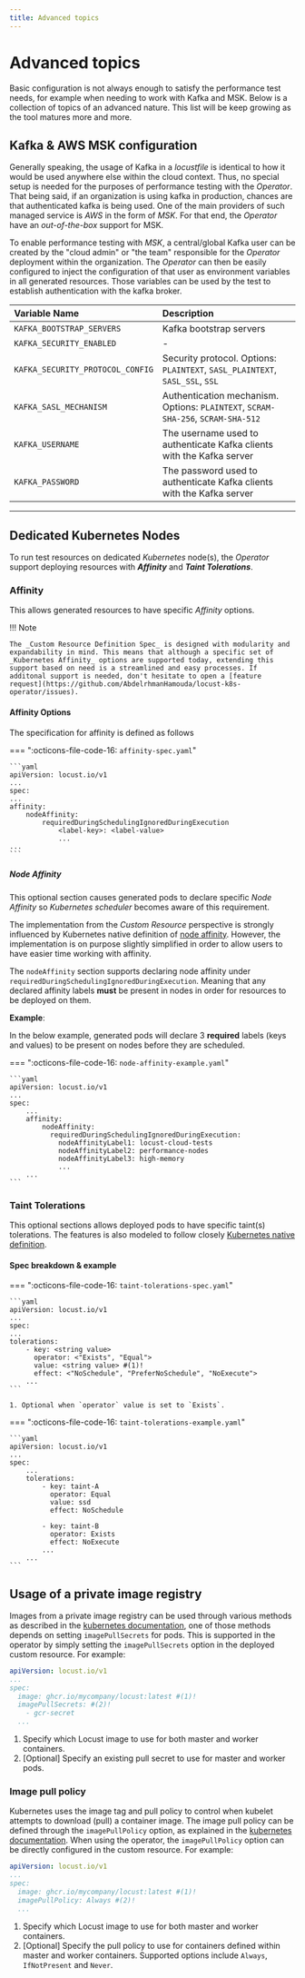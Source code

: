 ```yaml
---
title: Advanced topics
---
```


# Advanced topics

Basic configuration is not always enough to satisfy the performance test needs, for example when needing to work with Kafka and MSK. Below is a  collection of topics of an advanced nature. This list will be keep growing as the tool matures more and more. 

## Kafka & AWS MSK configuration

Generally speaking, the usage of Kafka in a _locustfile_ is identical to how it would be used anywhere else within the cloud context. Thus, no special setup is needed for the purposes of performance testing with the _Operator_.  
That being said, if an organization is using kafka in production, chances are that authenticated kafka is being used. One of the main providers of such managed service is _AWS_ in the form of _MSK_.  For that end, the _Operator_ have an _out-of-the-box_ support for MSK. 

To enable performance testing with _MSK_, a central/global Kafka user can be created by the "cloud admin" or "the team" responsible for the _Operator_ deployment within the organization. The _Operator_ can then be easily configured to inject the configuration of that user as environment variables in all generated resources. Those variables can be used by the test to establish authentication with the kafka broker.

| Variable Name                    | Description                                                                      |
|:---------------------------------|:---------------------------------------------------------------------------------|
| `KAFKA_BOOTSTRAP_SERVERS`        | Kafka bootstrap servers                                                          |
| `KAFKA_SECURITY_ENABLED`         | -                                                                                |
| `KAFKA_SECURITY_PROTOCOL_CONFIG` | Security protocol. Options: `PLAINTEXT`, `SASL_PLAINTEXT`, `SASL_SSL`, `SSL`     |
| `KAFKA_SASL_MECHANISM`           | Authentication mechanism. Options: `PLAINTEXT`, `SCRAM-SHA-256`, `SCRAM-SHA-512` |
| `KAFKA_USERNAME`                 | The username used to authenticate Kafka clients with the Kafka server            |
| `KAFKA_PASSWORD`                 | The password used to authenticate Kafka clients with the Kafka server            |

--------

## Dedicated Kubernetes Nodes

To run test resources on dedicated _Kubernetes_ node(s), the _Operator_ support deploying resources with **_Affinity_** and **_Taint Tolerations_**.

### Affinity

This allows generated resources to have specific _Affinity_ options.

!!! Note

    The _Custom Resource Definition Spec_ is designed with modularity and expandability in mind. This means that although a specific set of _Kubernetes Affinity_ options are supported today, extending this support based on need is a streamlined and easy processes. If additonal support is needed, don't hesitate to open a [feature request](https://github.com/AbdelrhmanHamouda/locust-k8s-operator/issues). 

#### Affinity Options

The specification for affinity is defined as follows

=== ":octicons-file-code-16: `affinity-spec.yaml`"

    ```yaml
    apiVersion: locust.io/v1
    ...
    spec:
    ...
    affinity:
        nodeAffinity:
            requiredDuringSchedulingIgnoredDuringExecution
                <label-key>: <label-value>
                ...
    ...
    ```

##### Node Affinity

This optional section causes generated pods to declare specific _Node Affinity_ so _Kubernetes scheduler_ becomes aware of this requirement.

The implementation from the _Custom Resource_ perspective is strongly influenced by Kubernetes native definition
of [node affinity](https://kubernetes.io/docs/concepts/scheduling-eviction/assign-pod-node/#node-affinity). However, the implementation is
on purpose slightly simplified in order to allow users to have easier time working with affinity.

The `nodeAffinity` section supports declaring node affinity under `requiredDuringSchedulingIgnoredDuringExecution`. Meaning that any
declared affinity labels **must** be present in nodes in order for resources to be deployed on them.

**Example**:

In the below example, generated pods will declare 3 **required** labels (keys and values) to be present on nodes before they are scheduled.

=== ":octicons-file-code-16: `node-affinity-example.yaml`"

    ```yaml
    apiVersion: locust.io/v1
    ...
    spec:
        ...
        affinity:
            nodeAffinity:
              requiredDuringSchedulingIgnoredDuringExecution:
                nodeAffinityLabel1: locust-cloud-tests
                nodeAffinityLabel2: performance-nodes
                nodeAffinityLabel3: high-memory
                ...
        ...
    ```

### Taint Tolerations

This optional sections allows deployed pods to have specific taint(s) tolerations. The features is also modeled to follow
closely [Kubernetes native definition](https://kubernetes.io/docs/concepts/scheduling-eviction/taint-and-toleration/).

#### Spec breakdown & example

=== ":octicons-file-code-16: `taint-tolerations-spec.yaml`"

    ```yaml
    apiVersion: locust.io/v1
    ...
    spec:
    ...
    tolerations:
        - key: <string value>
          operator: <"Exists", "Equal">
          value: <string value> #(1)!
          effect: <"NoSchedule", "PreferNoSchedule", "NoExecute">
        ...
    ```

    1. Optional when `operator` value is set to `Exists`.

=== ":octicons-file-code-16: `taint-tolerations-example.yaml`"

    ```yaml
    apiVersion: locust.io/v1
    ...
    spec:
        ...
        tolerations:
            - key: taint-A
              operator: Equal
              value: ssd
              effect: NoSchedule

            - key: taint-B
              operator: Exists
              effect: NoExecute
            ...
        ...
    ```


## Usage of a private image registry

Images from a private image registry can be used through various methods as described in the [kubernetes documentation](https://kubernetes.io/docs/concepts/containers/images/#using-a-private-registry), one of those methods depends on setting `imagePullSecrets` for pods. This is supported in the operator by simply setting the `imagePullSecrets` option in the deployed custom resource. For example:

```yaml title="locusttest-pull-secret-cr.yaml"
apiVersion: locust.io/v1
...
spec:
  image: ghcr.io/mycompany/locust:latest #(1)!
  imagePullSecrets: #(2)!
    - gcr-secret
  ...
```

1. Specify which Locust image to use for both master and worker containers.
2. [Optional] Specify an existing pull secret to use for master and worker pods.

### Image pull policy

Kubernetes uses the image tag and pull policy to control when kubelet attempts to download (pull) a container image. The image pull policy can be defined through the `imagePullPolicy` option, as explained in the [kubernetes documentation](https://kubernetes.io/docs/concepts/containers/images/#image-pull-policy). When using the operator, the `imagePullPolicy` option can be directly configured in the custom resource. For example:

```yaml title="locusttest-pull-policy-cr.yaml"
apiVersion: locust.io/v1
...
spec:
  image: ghcr.io/mycompany/locust:latest #(1)!
  imagePullPolicy: Always #(2)!
  ...
```

1. Specify which Locust image to use for both master and worker containers.
2. [Optional] Specify the pull policy to use for containers defined within master and worker containers. Supported options include `Always`, `IfNotPresent` and `Never`.
